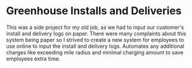 # Greenhouse Installs and Deliveries
This was a side project for my old job, as we had to input our customer's install and delivery logs on paper. There were many complaints about this system being paper so I strived to create a new system for employees to use online to input the install and delivery logs.
Automates any additional charges like exceeding mile radius and minimal charging amount to save employees extra time.
